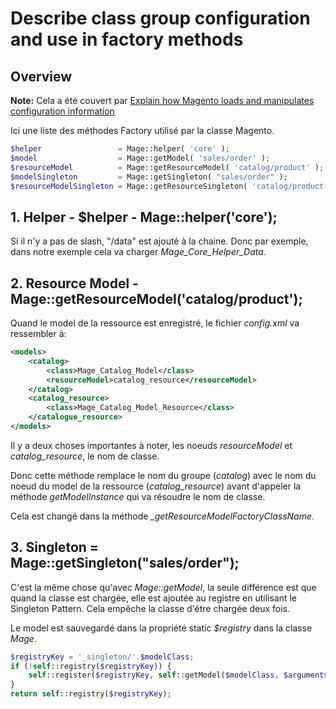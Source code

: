 # Describe class group configuration and use in factory methods 


## Overview

**Note:** Cela a été couvert par [Explain how Magento loads and manipulates configuration information](https://github.com/pbouttier/magento-exam-notes/blob/master/1.%20Basics/2.%20Configuration/1.Explain%20how%20Magento%20loads%20and%20manipulates%20configuration%20information.md)

Ici une liste des méthodes Factory utilisé par la classe Magento.

```php
$helper                 = Mage::helper( 'core' );
$model                  = Mage::getModel( 'sales/order' );
$resourceModel          = Mage::getResourceModel( 'catalog/product' );
$modelSingleton         = Mage::getSingleton( "sales/order" );
$resourceModelSingleton = Mage::getResourceSingleton( 'catalog/product' );
```

## 1. Helper - $helper - Mage::helper('core');

Si il n'y a pas de slash, "/data" est ajouté à la chaine.
Donc par exemple, dans notre exemple cela va charger *Mage_Core_Helper_Data*.


## 2. Resource Model - Mage::getResourceModel('catalog/product');

Quand le model de la ressource est enregistré, le fichier *config.xml* va ressembler à:

```xml
<models>
    <catalog>
        <class>Mage_Catalog_Model</class>
        <resourceModel>catalog_resource</resourceModel>
    </catalog>
    <catalog_resource>
        <class>Mage_Catalog_Model_Resource</class>
    </catalogue_resource>
</models>
```

Il y a deux choses importantes à noter, les noeuds *resourceModel* et *catalog_resource*, le nom de classe.

Donc cette méthode remplace le nom du groupe (*catalog*) avec le nom du noeud du model de la ressource (*catalog_resource*) avant d'appeler la méthode *getModelInstance* qui va résoudre le nom de classe.

Cela est changé dans la méthode *_getResourceModelFactoryClassName*.


## 3. Singleton = Mage::getSingleton("sales/order");

C'est la même chose qu'avec *Mage::getModel*, la seule différence est que quand la classe est chargée, elle est ajoutée au registre en utilisant le Singleton Pattern. Cela empêche la classe d'être chargée deux fois.

Le model est sauvegardé dans la propriété static *$registry* dans la classe *Mage*.

```php
$registryKey = '_singleton/'.$modelClass;
if (!self::registry($registryKey)) {
    self::register($registryKey, self::getModel($modelClass, $arguments));
}
return self::registry($registryKey);
```
